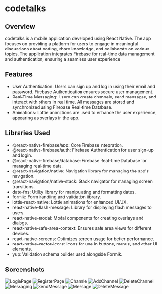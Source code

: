 # codetalks
## Overview

codetalks is a mobile application developed using React Native. The app focuses on providing a platform for users to engage in meaningful discussions about coding, share knowledge, and collaborate on various topics. The application integrates Firebase for real-time data management and authentication, ensuring a seamless user experience

## Features

- User Authentication: Users can sign up and log in using their email and password. Firebase Authentication ensures secure user management.
- Real-Time Messaging: Users can create channels, send messages, and interact with others in real time. All messages are stored and synchronized using Firebase Real-time Database.
- Animations: Lottie animations are used to enhance the user experience, appearing as overlays in the app.

## Libraries Used

- @react-native-firebase/app: Core Firebase integration.
- @react-native-firebase/auth: Firebase Authentication for user sign-up and login.
- @react-native-firebase/database: Firebase Real-time Database for managing real-time data.
- @react-navigation/native: Navigation library for managing the app's navigation.
- @react-navigation/native-stack: Stack navigator for managing screen transitions.
- date-fns: Utility library for manipulating and formatting dates.
- formik: Form handling and validation library.
- lottie-react-native: Lottie animations for enhanced UI/UX.
- react-native-flash-message: Library for displaying flash messages to users.
- react-native-modal: Modal components for creating overlays and dialogs.
- react-native-safe-area-context: Ensures safe area views for different devices.
- react-native-screens: Optimizes screen usage for better performance.
- react-native-vector-icons: Icons for use in buttons, menus, and other UI elements.
- yup: Validation schema builder used alongside Formik.

## Screenshots

![LoginPage](screenshots/login.png)
![RegisterPage](screenshots/register.png)
![Channle](screenshots/channels.png)
![AddChannel](screenshots/addChannel.png)
![DeleteChannel](screenshots/deleteChannel.png)
![Messaging](screenshots/messaging.png)
![SendMessage](screenshots/sendMessage.png)
![Message](screenshots/message.png)
![DeleteMessage](screenshots/deleteMessage.png)